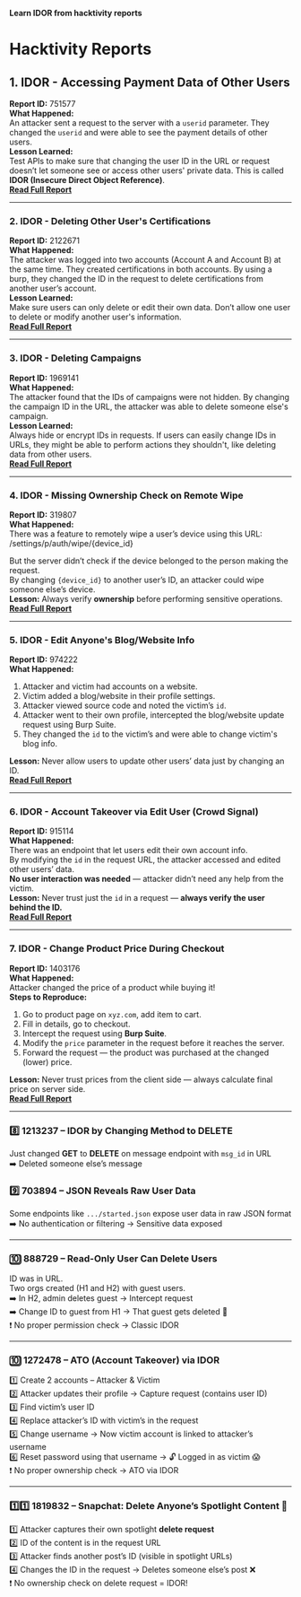 **Learn IDOR from hacktivity reports**

# Hacktivity Reports

## 1. **IDOR - Accessing Payment Data of Other Users**
**Report ID:** 751577  
**What Happened:**  
An attacker sent a request to the server with a `userid` parameter. They changed the `userid` and were able to see the payment details of other users.  
**Lesson Learned:**  
Test APIs to make sure that changing the user ID in the URL or request doesn’t let someone see or access other users' private data. This is called **IDOR (Insecure Direct Object Reference)**.  
**[Read Full Report](https://hackerone.com/reports/751577)**

---

### 2. **IDOR - Deleting Other User's Certifications**
**Report ID:** 2122671  
**What Happened:**  
The attacker was logged into two accounts (Account A and Account B) at the same time. They created certifications in both accounts. By using a burp, they changed the ID in the request to delete certifications from another user’s account.  
**Lesson Learned:**  
Make sure users can only delete or edit their own data. Don’t allow one user to delete or modify another user's information.  
**[Read Full Report](https://hackerone.com/reports/2122671)**

---

### 3. **IDOR - Deleting Campaigns**
**Report ID:** 1969141  
**What Happened:**  
The attacker found that the IDs of campaigns were not hidden. By changing the campaign ID in the URL, the attacker was able to delete someone else's campaign.  
**Lesson Learned:**  
Always hide or encrypt IDs in requests. If users can easily change IDs in URLs, they might be able to perform actions they shouldn't, like deleting data from other users.  
**[Read Full Report](https://hackerone.com/reports/1969141)**

---

### 4. **IDOR - Missing Ownership Check on Remote Wipe**
**Report ID:** 319807  
**What Happened:**  
There was a feature to remotely wipe a user’s device using this URL:
/settings/p/auth/wipe/{device_id}

But the server didn’t check if the device belonged to the person making the request.  
By changing `{device_id}` to another user’s ID, an attacker could wipe someone else’s device.  
**Lesson:** Always verify **ownership** before performing sensitive operations.  
**[Read Full Report](https://example.com/report/319807)**

---

### 5. **IDOR - Edit Anyone's Blog/Website Info**
**Report ID:** 974222  
**What Happened:**  
1. Attacker and victim had accounts on a website.  
2. Victim added a blog/website in their profile settings.  
3. Attacker viewed source code and noted the victim’s `id`.  
4. Attacker went to their own profile, intercepted the blog/website update request using Burp Suite.  
5. They changed the `id` to the victim’s and were able to change victim's blog info.

**Lesson:** Never allow users to update other users’ data just by changing an ID.  
**[Read Full Report](https://example.com/report/974222)**

---

### 6. **IDOR - Account Takeover via Edit User (Crowd Signal)**
**Report ID:** 915114  
**What Happened:**  
There was an endpoint that let users edit their own account info.  
By modifying the `id` in the request URL, the attacker accessed and edited other users’ data.  
**No user interaction was needed** — attacker didn’t need any help from the victim.  
**Lesson:** Never trust just the `id` in a request — **always verify the user behind the ID.**  
**[Read Full Report](https://example.com/report/915114)**

---

### 7. **IDOR - Change Product Price During Checkout**
**Report ID:** 1403176  
**What Happened:**  
Attacker changed the price of a product while buying it!  
**Steps to Reproduce:**
1. Go to product page on `xyz.com`, add item to cart.
2. Fill in details, go to checkout.
3. Intercept the request using **Burp Suite**.
4. Modify the `price` parameter in the request before it reaches the server.
5. Forward the request — the product was purchased at the changed (lower) price.

**Lesson:** Never trust prices from the client side — always calculate final price on server side.  
**[Read Full Report](https://example.com/report/1403176)**

---

### 8️⃣ 1213237 – IDOR by Changing Method to DELETE  
Just changed **GET** to **DELETE** on message endpoint with `msg_id` in URL  
➡️ Deleted someone else’s message  


### 9️⃣ 703894 – JSON Reveals Raw User Data  
Some endpoints like `.../started.json` expose user data in raw JSON format  
➡️ No authentication or filtering → Sensitive data exposed

---

### 🔟 888729 – Read-Only User Can Delete Users  
ID was in URL.  
Two orgs created (H1 and H2) with guest users.  
➡️ In H2, admin deletes guest → Intercept request  
➡️ Change ID to guest from H1 → That guest gets deleted 😬  
❗ No proper permission check → Classic IDOR

---

### 🔟 1272478 – ATO (Account Takeover) via IDOR  
1️⃣ Create 2 accounts – Attacker & Victim  
2️⃣ Attacker updates their profile → Capture request (contains user ID)  
3️⃣ Find victim’s user ID  
4️⃣ Replace attacker’s ID with victim’s in the request  
5️⃣ Change username → Now victim account is linked to attacker’s username  
6️⃣ Reset password using that username → 🔓 Logged in as victim 😱  
❗ No proper ownership check → ATO via IDOR

---
### 1️⃣1️⃣ 1819832 – Snapchat: Delete Anyone’s Spotlight Content 📸  
1️⃣ Attacker captures their own spotlight **delete request**  
2️⃣ ID of the content is in the request URL  
3️⃣ Attacker finds another post’s ID (visible in spotlight URLs)  
4️⃣ Changes the ID in the request → Deletes someone else’s post ❌  
❗ No ownership check on delete request = IDOR!
